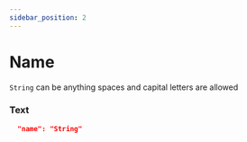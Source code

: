 ```yaml
---
sidebar_position: 2
---
```


# Name

`String` can be anything spaces and capital letters are allowed

### Text
```json
  "name": "String"
```